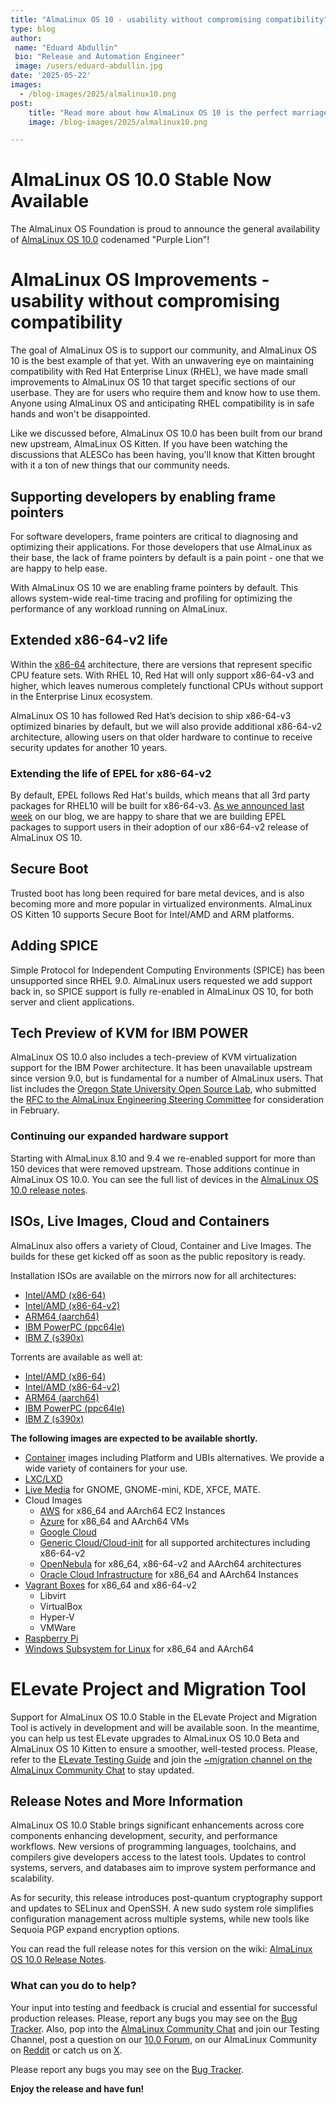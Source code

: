 ```yaml
---
title: "AlmaLinux OS 10 - usability without compromising compatibility"
type: blog
author:
 name: "Eduard Abdullin"
 bio: "Release and Automation Engineer"
 image: /users/eduard-abdullin.jpg
date: '2025-05-22'
images:
  - /blog-images/2025/almalinux10.png
post:
    title: "Read more about how AlmaLinux OS 10 is the perfect marriage of maintaining compatibility and serving our community!"
    image: /blog-images/2025/almalinux10.png

---
```


# AlmaLinux OS 10.0 Stable Now Available 

The AlmaLinux OS Foundation is proud to announce the general availability of [AlmaLinux OS 10.0](https://mirrors.almalinux.org/isos.html) codenamed "Purple Lion"!

# AlmaLinux OS Improvements - usability without compromising compatibility

The goal of AlmaLinux OS is to support our community, and AlmaLinux OS 10 is the best example of that yet. With an unwavering eye on maintaining compatibility with Red Hat Enterprise Linux (RHEL), we have made small improvements to AlmaLinux OS 10 that target specific sections of our userbase. They are for users who require them and know how to use them. Anyone using AlmaLinux OS and anticipating RHEL compatibility is in safe hands and won't be disappointed. 

Like we discussed before, AlmaLinux OS 10.0 has been built from our brand new upstream, AlmaLinux OS Kitten. If you have been watching the discussions that ALESCo has been having, you'll know that Kitten brought with it a ton of new things that our community needs. 

## Supporting developers by enabling frame pointers
For software developers, frame pointers are critical to diagnosing and optimizing their applications. For those developers that use AlmaLinux as their base, the lack of frame pointers by default is a pain point - one that we are happy to help ease. 

With AlmaLinux OS 10 we are enabling frame pointers by default. This allows system-wide real-time tracing and profiling for optimizing the performance of any workload running on AlmaLinux. 

## Extended x86-64-v2 life
Within the [x86-64](https://en.wikipedia.org/wiki/X86-64) architecture, there are versions that represent specific CPU feature sets. With RHEL 10, Red Hat will only support x86-64-v3 and higher, which leaves numerous completely functional CPUs without support in the Enterprise Linux ecosystem. 

AlmaLinux OS 10 has followed Red Hat’s decision to ship x86-64-v3 optimized binaries by default, but we will also provide additional x86-64-v2 architecture, allowing users on that older hardware to continue to receive security updates for another 10 years.

### Extending the life of EPEL for x86-64-v2
By default, EPEL follows Red Hat's builds, which means that all 3rd party packages for RHEL10 will be built for x86-64-v3. [As we announced last week](https://almalinux.org/blog/2025-05-13-epel-10-kitten-v2/) on our blog, we are happy to share that we are building EPEL packages to support users in their adoption of our x86-64-v2 release of AlmaLinux OS 10.  

## Secure Boot
Trusted boot has long been required for bare metal devices, and is also becoming more and more popular in virtualized environments. AlmaLinux OS Kitten 10 supports Secure Boot for Intel/AMD and ARM platforms.

## Adding SPICE
Simple Protocol for Independent Computing Environments (SPICE) has been unsupported since RHEL 9.0. AlmaLinux users requested we add support back in, so SPICE support is fully re-enabled in AlmaLinux OS 10, for both server and client applications.

## Tech Preview of KVM for IBM POWER
AlmaLinux OS 10.0 also includes a tech-preview of KVM virtualization support for the IBM Power architecture. It has been unavailable upstream since version 9.0, but is fundamental for a number of AlmaLinux users. That list includes the [Oregon State University Open Source Lab](https://osuosl.org/), who submitted the [RFC to the AlmaLinux Engineering Steering Committee](https://github.com/AlmaLinux/ALESCo/blob/master/rfcs/0002-enable-kvm-on-almaLinux-9-on-ppc64le.md) for consideration in February.

### Continuing our expanded hardware support
Starting with AlmaLinux 8.10 and 9.4 we re-enabled support for more than 150 devices that were removed upstream. Those additions continue in AlmaLinux OS 10.0. You can see the full list of devices in the [AlmaLinux OS 10.0 release notes](https://wiki.almalinux.org/release-notes/).

## ISOs, Live Images, Cloud and Containers

AlmaLinux also offers a variety of Cloud, Container and Live Images. The builds for these get kicked off as soon as the public repository is ready. 

Installation ISOs are available on the mirrors now for all architectures:
* [Intel/AMD (x86-64)](https://mirrors.almalinux.org/isos/x86_64/10.0.html)
* [Intel/AMD (x86-64-v2)](https://mirrors.almalinux.org/isos/x86_64_v2/10.0.html)
* [ARM64 (aarch64)](https://mirrors.almalinux.org/isos/aarch64/10.0.html)
* [IBM PowerPC (ppc64le)](https://mirrors.almalinux.org/isos/ppc64le/10.0.html)
* [IBM Z (s390x)](https://mirrors.almalinux.org/isos/s390x/10.0.html)

Torrents are available as well at:
* [Intel/AMD (x86-64)](https://repo.almalinux.org/almalinux/10.0/isos/x86_64/AlmaLinux-10.0-x86_64.torrent)
* [Intel/AMD (x86-64-v2)](https://repo.almalinux.org/almalinux/10.0/isos/x86_64_v2/AlmaLinux-10.0-x86_64_v2.torrent)
* [ARM64 (aarch64)](https://repo.almalinux.org/almalinux/10.0/isos/aarch64/AlmaLinux-10.0-aarch64.torrent)
* [IBM PowerPC (ppc64le)](https://repo.almalinux.org/almalinux/10.0/isos/ppc64le/AlmaLinux-10.0-ppc64le.torrent)
* [IBM Z (s390x)](https://repo.almalinux.org/almalinux/10.0/isos/s390x/AlmaLinux-10.0-s390x.torrent)

**The following images are expected to be available shortly.** 

* [Container](https://wiki.almalinux.org/containers/) images including Platform and UBIs alternatives. We provide a wide variety of containers for your use. 
* [LXC/LXD](https://images.linuxcontainers.org/images/almalinux/) 
* [Live Media](https://wiki.almalinux.org/LiveMedia.html) for GNOME, GNOME-mini, KDE, XFCE, MATE.
* Cloud Images 
    * [AWS](https://wiki.almalinux.org/cloud/AWS.html) for x86_64 and AArch64 EC2 Instances
    * [Azure](https://wiki.almalinux.org/cloud/Azure.html) for x86_64 and AArch64 VMs
    * [Google Cloud](https://wiki.almalinux.org/cloud/Google.html)
    * [Generic Cloud/Cloud-init](https://wiki.almalinux.org/cloud/Generic-cloud-on-local.html) for all supported architectures including x86-64-v2
    * [OpenNebula](https://wiki.almalinux.org/cloud/OpenNebula.html) for x86_64, x86-64-v2 and AArch64 architectures
    * [Oracle Cloud Infrastructure](https://wiki.almalinux.org/cloud/OCI.html) for x86_64 and AArch64 Instances
* [Vagrant Boxes](https://app.vagrantup.com/almalinux) for x86_64 and x86-64-v2
    * Libvirt
    * VirtualBox
    * Hyper-V
    * VMWare
* [Raspberry Pi](https://wiki.almalinux.org/documentation/raspberry-pi.html)
* [Windows Subsystem for Linux](https://wiki.almalinux.org/documentation/wsl.html) for x86_64 and AArch64

# ELevate Project and Migration Tool

Support for AlmaLinux OS 10.0 Stable in the ELevate Project and Migration Tool is actively in development and will be available soon.
In the meantime, you can help us test ELevate upgrades to AlmaLinux OS 10.0 Beta and AlmaLinux OS 10 Kitten to ensure a smoother, well-tested process. Please, refer to the [ELevate Testing Guide](https://wiki.almalinux.org/elevate/ELevate-NG-testing-guide.html#upgrade-centos-7-to-almalinux-8) and join the [~migration channel on the AlmaLinux Community Chat](https://chat.almalinux.org/almalinux/channels/migration) to stay updated.

## Release Notes and More Information

AlmaLinux OS 10.0 Stable brings significant enhancements across core components enhancing development, security, and performance workflows. New versions of programming languages, toolchains, and compilers give developers access to the latest tools. Updates to control systems, servers, and databases aim to improve system performance and scalability.

As for security, this release introduces post-quantum cryptography support and updates to SELinux and OpenSSH. A new sudo system role simplifies configuration management across multiple systems, while new tools like Sequoia PGP expand encryption options.

You can read the full release notes for this version on the wiki: [AlmaLinux OS 10.0 Release Notes](https://wiki.almalinux.org/release-notes/10.0.html).

### What can you do to help?

Your input into testing and feedback is crucial and essential for successful production releases. 
Please, report any bugs you may see on the [Bug Tracker](https://bugs.almalinux.org/). Also, pop into the [AlmaLinux Community Chat](https://chat.almalinux.org) and join our Testing Channel, post a question on our [10.0 Forum](https://forums.almalinux.org/), on our AlmaLinux Community on [Reddit](https://reddit.com/r/almalinux) or catch us on [X](https://twitter.com/almalinux). 

Please report any bugs you may see on the [Bug Tracker](https://bugs.almalinux.org/). 

**Enjoy the release and have fun!**